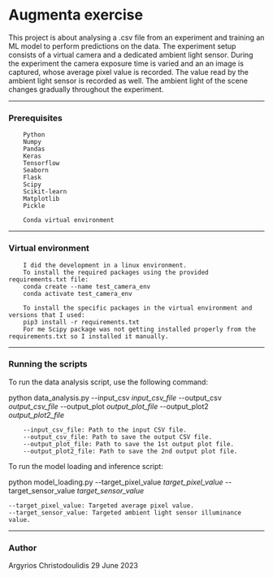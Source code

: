 # Augmenta exercise

This project is about analysing a .csv file from an experiment and training an ML model to perform predictions on the data. The experiment setup consists of a virtual camera and a dedicated ambient light sensor. During the experiment the camera exposure time is varied and an an image is captured, whose average pixel value is recorded. The value read by the ambient light sensor is recorded as well. The ambient light of the scene changes gradually throughout the experiment.

-----

### Prerequisites
    
        Python 
        Numpy
        Pandas
        Keras
        Tensorflow
        Seaborn
        Flask
        Scipy
        Scikit-learn
        Matplotlib
        Pickle

        Conda virtual environment

------
### Virtual environment

        I did the development in a linux environment.
        To install the required packages using the provided requirements.txt file:
        conda create --name test_camera_env
        conda activate test_camera_env

        To install the specific packages in the virtual environment and versions that I used:
        pip3 install -r requirements.txt
        For me Scipy package was not getting installed properly from the requirements.txt so I installed it manually.

------
### Running the scripts

To run the data analysis script, use the following command:

python data_analysis.py --input_csv *input_csv_file* --output_csv *output_csv_file* --output_plot *output_plot_file* --output_plot2 *output_plot2_file*

        --input_csv_file: Path to the input CSV file.
        --output_csv_file: Path to save the output CSV file.
        --output_plot_file: Path to save the 1st output plot file.
        --output_plot2_file: Path to save the 2nd output plot file.

To run the model loading and inference script:

python model_loading.py --target_pixel_value *target_pixel_value* --target_sensor_value *target_sensor_value*

    --target_pixel_value: Targeted average pixel value.
    --target_sensor_value: Targeted ambient light sensor illuminance value.

------
### Author

Argyrios Christodoulidis
29 June 2023

